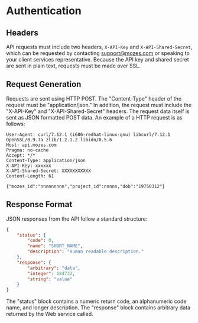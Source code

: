 Authentication
================

Headers
----------------
API requests must include two headers, `X-API-Key` and `X-API-Shared-Secret`, which can be requested by contacting support@mozes.com or speaking to your client services representative. Because the API key and shared secret are sent in plain text, requests must be made over SSL.

Request Generation
----------------
Requests are sent using HTTP POST. The "Content-Type" header of the request must be "application/json." In addition, the request must include the "X-API-Key" and "X-API-Shared-Secret" headers. The request data itself is sent as JSON formatted POST data. An example of a HTTP request is as follows:

```
User-Agent: curl/7.12.1 (i686-redhat-linux-gnu) libcurl/7.12.1 OpenSSL/0.9.7a zlib/1.2.1.2 libidn/0.5.6
Host: api.mozes.com
Pragma: no-cache
Accept: */*
Content-Type: application/json
X-API-Key: xxxxxx
X-API-Shared-Secret: XXXXXXXXXXX
Content-Length: 61

{"mozes_id":"nnnnnnnnn","project_id":nnnnn,"dob":"19750312"}
```

Response Format
----------------
JSON responses from the API follow a standard structure:
```json
{
    "status": {
        "code": 0,
        "name": "SHORT_NAME",
        "description": "Human readable description."
    },
    "response": {
        "arbitrary": "data",
        "integer": 184732,
        "string": "value"
    }
}
```
The "status" block contains a numeric return code, an alphanumeric code name, and longer description. The "response" block contains arbitrary data returned by the Web service called.
